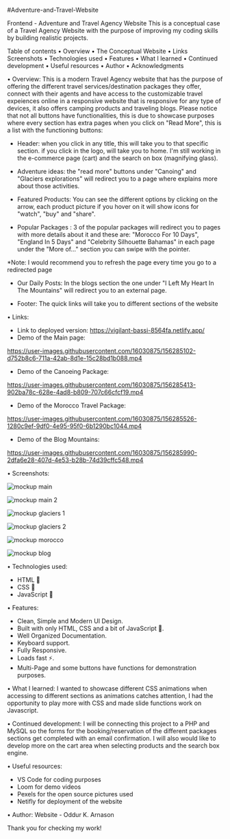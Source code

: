 #Adventure-and-Travel-Website

Frontend - Adventure and Travel Agency Website
This is a conceptual case of a Travel Agency Website with the purpose of improving my coding skills by building realistic projects.

Table of contents • Overview • The Conceptual Website • Links Screenshots • Technologies used • Features • What I learned • Continued development • Useful resources • Author • Acknowledgments



• Overview:
This is a modern Travel Agency website that has the purpose of offering the different travel services/destination packages they offer, connect with their agents and have access to the customizable travel expeiences online in a responsive website that is responsive for any type of devices, it also offers camping products and traveling blogs. Please notice that not all buttons have functionalities, this is due to showcase purposes where every section has extra pages when you click on "Read More", this is a list with the functioning buttons:

-   Header: when you click in any title, this will take you to that specific section. if you click in the logo, will take you to home. I'm still working in the e-commerce page (cart) and the search on box (magnifying glass).

- 	Adventure ideas: the "read more" buttons under "Canoing" and "Glaciers explorations" will redirect you to a page where explains more about those activities.

- 	Featured Products: You can see the different options by clicking on the arrow, each product picture if you hover on it will show icons for "watch", "buy" and "share".

- 	Popular Packages : 3 of the popular packages will redirect you to pages with more details about it and these are: "Morocco For 10 Days", "England In 5 Days" and "Celebrity Silhouette Bahamas" in each page under the "More of..." section you can swipe with the pointer. 

*Note: I would recommend you to refresh the page every time you go to a redirected page

- 	Our Daily Posts: In the blogs section the one under "I Left My Heart In The Mountains" will redirect you to an external page.

- 	Footer: The quick links will take you to different sections of the website


• Links: 
- Link to deployed version: https://vigilant-bassi-8564fa.netlify.app/ 
- Demo of the Main page: 



https://user-images.githubusercontent.com/16030875/156285102-d752b8c6-711a-42ab-8d1e-15c28bd1b088.mp4




- Demo of the Canoeing Package: 



https://user-images.githubusercontent.com/16030875/156285413-902ba78c-628e-4ad8-b809-707c66cfcf19.mp4



- Demo of the Morocco Travel Package: 



https://user-images.githubusercontent.com/16030875/156285526-1280c9ef-9df0-4e95-95f0-6b1290bc1044.mp4




- Demo of the Blog Mountains: 



https://user-images.githubusercontent.com/16030875/156285990-2dfa6e28-407d-4e53-b28b-74d39cffc548.mp4




• Screenshots:

![mockup main](https://user-images.githubusercontent.com/16030875/156285565-4517738f-49ec-4105-acd1-4c743c5af272.png)

![mockup main 2](https://user-images.githubusercontent.com/16030875/156285579-04e876e8-041c-4cdb-91e1-f6ed737bbde3.png)

![mockup glaciers 1](https://user-images.githubusercontent.com/16030875/156285596-981a0a92-721c-42e2-87e9-80743cb3f6e9.png)


![mockup glaciers 2](https://user-images.githubusercontent.com/16030875/156285616-348730b5-c577-4610-aa4f-e942d9942039.png)

![mockup morocco](https://user-images.githubusercontent.com/16030875/156285638-e768b826-c1d7-498f-813c-27f387852ee2.png)


![mockup blog](https://user-images.githubusercontent.com/16030875/156285655-1c608da5-848f-4d9c-b53f-67d4e955c455.png)

• Technologies used:
- HTML 🚀
- CSS 🚀
- JavaScript 🚀



• Features:
- Clean, Simple and Modern UI Design.
- Built with only HTML, CSS and a bit of JavaScript 🔨.
- Well Organized Documentation.
- Keyboard support.
- Fully Responsive.
- Loads fast ⚡.
- Multi-Page and some buttons have functions for demonstration purposes.



• What I learned:
I wanted to showcase different CSS animations when accessing to different sections as animations catches attention, I had the opportunity to play more with CSS and made slide functions work on Javascript. 

• Continued development:
I will be connecting this project to a PHP and MySQL so the forms for the booking/reservation of the different packages sections get completed with an email confirmation. I will also would like to develop more on the cart area when selecting products and the search box engine. 


• Useful resources:
- VS Code for coding purposes
- Loom for demo videos
- Pexels for the open source pictures used
- Netifly for deployment of the website


• Author:
Website - Oddur K. Arnason



Thank you for checking my work!
